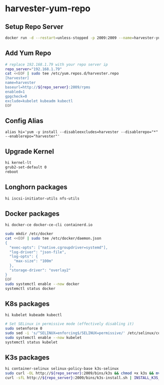 # harvester-yum-repo

## Setup Repo Server
```bash
docker run -d --restart=unless-stopped -p 2009:2009 --name=harvester-yum-repo futuretea/harvester-yum-repo:v0.0.3
```

## Add Yum Repo
```bash
# replace 192.168.1.79 with your repo server ip
repo_server="192.168.1.79"
cat <<EOF | sudo tee /etc/yum.repos.d/harvester.repo
[harvester]
name=harvester
baseurl=http://${repo_server}:2009/rpms
enabled=1
gpgcheck=0
exclude=kubelet kubeadm kubectl
EOF
```

## Config Alias
```
alias hi='yum -y install --disableexcludes=harvester --disablerepo="*" --enablerepo="harvester"'
```
## Upgrade Kernel
```bash
hi kernel-lt
grub2-set-default 0
reboot
```

## Longhorn packages
```bash
hi iscsi-initiator-utils nfs-utils
```

## Docker packages
```bash
hi docker-ce docker-ce-cli containerd.io

sudo mkdir /etc/docker
cat <<EOF | sudo tee /etc/docker/daemon.json
{
  "exec-opts": ["native.cgroupdriver=systemd"],
  "log-driver": "json-file",
  "log-opts": {
    "max-size": "100m"
  },
  "storage-driver": "overlay2"
}
EOF
sudo systemctl enable --now docker
systemctl status docker
```

## K8s packages
```bash
hi kubelet kubeadm kubectl

# Set SELinux in permissive mode (effectively disabling it)
sudo setenforce 0
sudo sed -i 's/^SELINUX=enforcing$/SELINUX=permissive/' /etc/selinux/config
sudo systemctl enable --now kubelet
systemctl status kubelet
```

## K3s packages
```bash
hi container-selinux selinux-policy-base k3s-selinux
sudo curl -OL http://${repo_server}:2009/bins/k3s && chmod +x k3s && mv k3s /usr/local/bin/
curl -sfL http://${repo_server}:2009/bins/k3s-install.sh | INSTALL_K3S_SKIP_DOWNLOAD=true INSTALL_K3S_SKIP_SELINUX_RPM=true sh -
```
